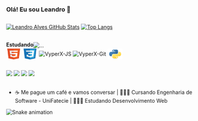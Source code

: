 ### Olá! Eu sou **Leandro** 👋
##

[![Leandro Alves GitHub Stats](https://github-readme-stats.vercel.app/api?username=xvyperx&count_private=true&show_icons=true&theme=chartreuse-dark)](https://github.com/xvyperx/xvyperx)
[![Top Langs](https://github-readme-stats.vercel.app/api/top-langs/?username=xvyperx&hide_progress=compact&theme=chartreuse-dark)](https://github.com/xvyperx/xvyperx)


<div style="display: inline_block"><br>
  <b>Estudando</b><img align="center" alguns=center alt="..." height="20" width="30" src="https://i.ibb.co/fn8n2Nv/reticencias-branco.gif"/><BR>

  <img align="center" alt="VyperX-HTML" height="30" width="40" src="https://raw.githubusercontent.com/devicons/devicon/master/icons/html5/html5-original.svg">
  <img align="center" alt="VyperX-CSS" height="30" width="40" src="https://raw.githubusercontent.com/devicons/devicon/master/icons/css3/css3-original.svg">
  <img align="center" alt="VyperX-JS" height="30" width="40" src="https://cdn.jsdelivr.net/gh/devicons/devicon/icons/javascript/javascript-original.svg">
  <img align="center" alt="VyperX-Git" height="32" width="32" src="https://cdn.jsdelivr.net/gh/devicons/devicon/icons/git/git-original.svg">
  <img align="center" alt="VyperX-Python" height="30" width="40" src="https://raw.githubusercontent.com/devicons/devicon/master/icons/python/python-original.svg">
</div>

##
<div> 
  <a href="https://instagram.com/xleandro.alves" target="_blank"><img src="https://img.shields.io/badge/Instagram-E4405F?style=for-the-badge&logo=instagram&logoColor=white" target="_blank"></a>
  <a href="https://www.linkedin.com/in/xleandro-alves" target="_blank"><img src="https://img.shields.io/badge/-LinkedIn-%230077B5?style=for-the-badge&logo=linkedin&logoColor=white" target="_blank"></a> 
 <a href="https://discord.gg/" target="_blank"><img src="https://img.shields.io/badge/Discord-7289DA?style=for-the-badge&logo=discord&logoColor=white" target="_blank"></a> 
  <a href = "mailto:leandroteclas1@gmail.com"><img src="https://img.shields.io/badge/-Gmail-%23333?style=for-the-badge&logo=gmail&logoColor=white" target="_blank"></a>
  
</div>
<br>

- ☕ Me pague um café e vamos conversar | 👨🏾‍🎓 Cursando Engenharia de Software - UniFatecie | 👩🏾‍💻 Estudando Desenvolvimento Web

![Snake animation](https://github.com/xvyperx/xvyperx/blob/output/github-contribution-grid-snake.svg)

